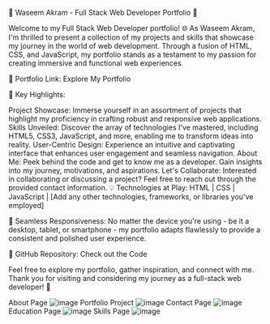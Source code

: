 🚀 Waseem Akram - Full Stack Web Developer Portfolio 🚀

Welcome to my Full Stack Web Developer portfolio! 🌐 As Waseem Akram, I'm thrilled to present a collection of my projects and skills that showcase my journey in the world of web development. Through a fusion of HTML, CSS, and JavaScript, my portfolio stands as a testament to my passion for creating immersive and functional web experiences.

🔗 Portfolio Link: Explore My Portfolio

📌 Key Highlights:

Project Showcase: Immerse yourself in an assortment of projects that highlight my proficiency in crafting robust and responsive web applications.
Skills Unveiled: Discover the array of technologies I've mastered, including HTML5, CSS3, JavaScript, and more, enabling me to transform ideas into reality.
User-Centric Design: Experience an intuitive and captivating interface that enhances user engagement and seamless navigation.
About Me: Peek behind the code and get to know me as a developer. Gain insights into my journey, motivations, and aspirations.
Let's Collaborate: Interested in collaborating or discussing a project? Feel free to reach out through the provided contact information.
💡 Technologies at Play:
HTML | CSS | JavaScript | [Add any other technologies, frameworks, or libraries you've employed]

📱 Seamless Responsiveness:
No matter the device you're using - be it a desktop, tablet, or smartphone - my portfolio adapts flawlessly to provide a consistent and polished user experience.

🔗 GitHub Repository: Check out the Code

Feel free to explore my portfolio, gather inspiration, and connect with me. Thank you for visiting and considering my journey as a full-stack web developer! 🙌

About Page ![image](https://github.com/im-waseem/html-css-javascript-my-portfolio-Waseem-Akram/assets/127886814/3d91c5ec-c9bd-4b7a-8895-2b0698bdbbe1)
Portfolio Project ![image](https://github.com/im-waseem/html-css-javascript-my-portfolio-Waseem-Akram/assets/127886814/c894b4af-b88c-4cf6-b484-0fa898bb8200)
Contact Page ![image](https://github.com/im-waseem/html-css-javascript-my-portfolio-Waseem-Akram/assets/127886814/2c6accfa-ab9c-45dc-89ce-fb91855d6652)
Education Page ![image](https://github.com/im-waseem/html-css-javascript-my-portfolio-Waseem-Akram/assets/127886814/ced217db-31a0-41ed-bc4a-0786e8e42256)
Skills Page ![image](https://github.com/im-waseem/html-css-javascript-my-portfolio-Waseem-Akram/assets/127886814/a5fc57a4-886b-4a36-bc98-9ee27e935c8a)




